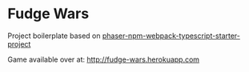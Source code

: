# Fudge Wars
Project boilerplate based on [phaser-npm-webpack-typescript-starter-project](https://github.com/rroylance/phaser-npm-webpack-typescript-starter-project)

Game available over at: http://fudge-wars.herokuapp.com


